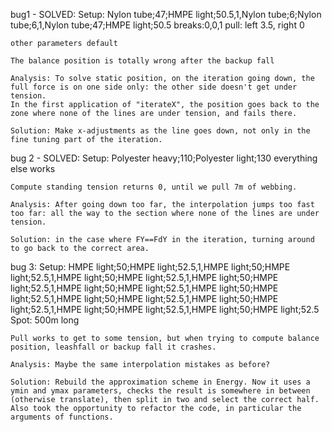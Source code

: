 bug1 - SOLVED:
    Setup: Nylon tube;47;HMPE light;50.5,1,Nylon tube;6;Nylon tube;6,1,Nylon tube;47;HMPE light;50.5
    breaks:0,0,1
    pull: left 3.5, right 0

    other parameters default

    The balance position is totally wrong after the backup fall

    Analysis: To solve static position, on the iteration going down, the full force is on one side only: the other side doesn't get under tension.
    In the first application of "iterateX", the position goes back to the zone where none of the lines are under tension, and fails there.

    Solution: Make x-adjustments as the line goes down, not only in the fine tuning part of the iteration.

bug 2 - SOLVED:
    Setup: Polyester heavy;110;Polyester light;130
    everything else works

    Compute standing tension returns 0, until we pull 7m of webbing.

    Analysis: After going down too far, the interpolation jumps too fast too far: all the way to the section where none of the lines are under tension.

    Solution: in the case where FY==FdY in the iteration, turning around to go back to the correct area.

bug 3:
    Setup: HMPE light;50;HMPE light;52.5,1,HMPE light;50;HMPE light;52.5,1,HMPE light;50;HMPE light;52.5,1,HMPE light;50;HMPE light;52.5,1,HMPE light;50;HMPE light;52.5,1,HMPE light;50;HMPE light;52.5,1,HMPE light;50;HMPE light;52.5,1,HMPE light;50;HMPE light;52.5,1,HMPE light;50;HMPE light;52.5,1,HMPE light;50;HMPE light;52.5
    Spot: 500m long

    Pull works to get to some tension, but when trying to compute balance position, leashfall or backup fall it crashes.

    Analysis: Maybe the same interpolation mistakes as before?

    Solution: Rebuild the approximation scheme in Energy. Now it uses a ymin and ymax parameters, checks the result is somewhere in between (otherwise translate), then split in two and select the correct half.
    Also took the opportunity to refactor the code, in particular the arguments of functions.